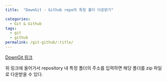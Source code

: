 ```yaml
---
title:  "DownGit - Github repo의 특정 폴더 다운받기"

categories:
  - Git & Github
tags:
  - git
  - github
permalink: /git-github/:title/
---
```


[DownGit 링크](https://minhaskamal.github.io/DownGit/#/home)

위 링크에 들어가서 repository 내 특정 폴더의 주소를 입력하면 해당 폴더를 zip 파일로 다운받을 수 있다.